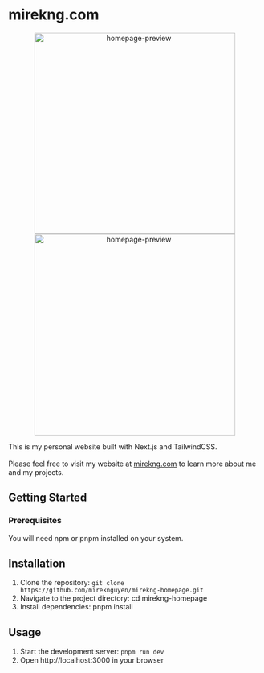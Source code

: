 # mirekng.com
<p align="center">
<img width="400" alt="homepage-preview" style="display:inline;" src="https://user-images.githubusercontent.com/65291610/221811754-7a217237-9c91-454a-ad6e-fedf0a0804c6.jpg">
<img width="400" alt="homepage-preview" style="display:inline;" src="https://user-images.githubusercontent.com/65291610/221811458-a42a75a9-f498-41da-b216-332b9d87eb50.jpg">
</p>



This is my personal website built with Next.js and TailwindCSS.<br>
<br>
Please feel free to visit my website at [mirekng.com](https://mirekng.com/) to learn more about me and my projects.

## Getting Started

### Prerequisites

You will need npm or pnpm installed on your system.

## Installation

1. Clone the repository: `git clone https://github.com/mireknguyen/mirekng-homepage.git`
2. Navigate to the project directory: cd mirekng-homepage
3. Install dependencies: pnpm install

## Usage

1. Start the development server: `pnpm run dev`
2. Open http://localhost:3000 in your browser

